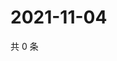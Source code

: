 # 2021-11-04

共 0 条

<!-- BEGIN WEIBO -->
<!-- 最后更新时间 Thu Nov 04 2021 14:17:24 GMT+0800 (China Standard Time) -->

<!-- END WEIBO -->
